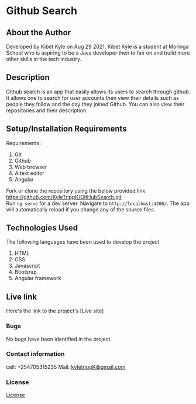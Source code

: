 # Github Search
## About the Author
Developed by Kibet Kyle on Aug 29 2021.
Kibet Kyle is a student at Moringa School who  is aspiring to be a Java developer then to fair on and build more other skills in the tech industry. 
## Description
Github search is an app that easily allows its users to search through github. It allows one to search for user accounts then view their details such as people they follow and the day they joined Github. You can also view their repositories and their description.
## Setup/Installation Requirements
Requirements:
    <ol>
        <li>Git</li>
        <li>Github</li>
        <li>Web browser</li>
        <li>A text editor</li>
        <li>Angular</li>
    </ol>
Fork or clone the repository using the below provided link</br>
https://github.com/KyleTrippK/GitHubSearch.git</br>
Run `ng serve` for a dev server. Navigate to `http://localhost:4200/`. The app will automatically reload if you change any of the source files.
## Technologies Used
The following languages have been used to develop the project
    <ol>
        <li>HTML</li>
        <li>CSS</li>
        <li>Javascript</li>
        <li>Bootsrap</li>
        <li>Angular framework</li>
    </ol>
## Live link
Here's the link to the project's [Live site]
### Bugs
No bugs have been identified in the project.

### Contact information
cell:  +254705315235 
Mail: kyletrippK@gmail.com

### License
[License](./license)
